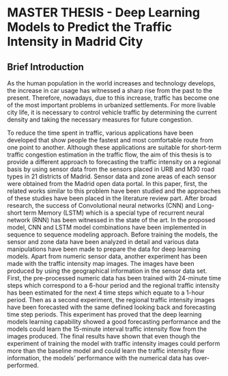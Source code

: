# **MASTER THESIS** - Deep Learning Models to Predict the Traffic Intensity in Madrid City 

## Brief Introduction

As the human population in the world increases and technology develops, the increase in car usage has witnessed a sharp rise from the past to the present. Therefore, nowadays, due to this increase, traffic has become one of the most important problems in urbanized settlements. For more livable city life, it is necessary to control vehicle traffic by determining the current density and taking the necessary measures for future congestion.

To reduce the time spent in traffic, various applications have been developed that show people the fastest and most comfortable route from one point to another. Although these applications are suitable for short-term traffic congestion estimation in the traffic flow, the aim of this thesis is to provide a different approach to forecasting the traffic intensity on a regional basis by using sensor data from the sensors placed in URB and M30 road types in 21 districts of Madrid. Sensor data and zone areas of each sensor were obtained from the Madrid open data portal. In this paper, first, the related works similar to this problem have been studied and the approaches of these studies have been placed in the literature review part. After broad research, the success of Convolutional neural networks (CNN) and Long-short term Memory (LSTM) which is a special type of recurrent neural network (RNN) has been witnessed in the state of the art. In the proposed model, CNN and LSTM model combinations have been implemented in sequence to sequence modeling approach. Before training the models, the sensor and zone data have been analyzed in detail and various data manipulations have been made to prepare the data for deep learning models. Apart from numeric sensor data, another experiment has been made with the traffic intensity map images. The images have been produced by using the geographical information in the sensor data set. First, the pre-processed numeric data has been trained with 24-minute time steps which correspond to a 6-hour period and the regional traffic intensity has been estimated for the next 4 time steps which equate to a 1-hour period. Then as a second experiment, the regional traffic intensity images have been forecasted with the same defined looking back and forecasting time step periods. This experiment has proved that the deep learning models learning capability showed a good forecasting performance and the models could learn the 15-minute interval traffic intensity flow from the images produced. The final results have shown that even though the experiment of training the model with traffic intensity images could perform more than the baseline model and could learn the traffic intensity flow information, the models’ performance with the numerical
data has over-performed.
